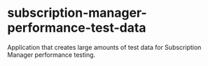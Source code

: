 # subscription-manager-performance-test-data
Application that creates large amounts of test data for Subscription Manager performance testing.
